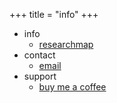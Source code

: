 +++
title = "info"
+++

- info
  - [researchmap](https://researchmap.jp/7000010542/)
- contact
  - [email](mailto:asanuma.kouki@gmail.com)
- support
  - [buy me a coffee](https://www.buymeacoffee.com/asorbus)
